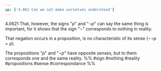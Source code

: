 ```yaml
---
up: ['4.062 Can we not make ourselves understood']
---
```

4.0621 That, however, the signs "$p$" and "$¬ p$" can say the same thing is important, for it shows that the sign "$¬$" corresponds to nothing in reality.

That negation occurs in a proposition, is no characteristic of its sense ($¬¬ p = p$).

The propositions "$p$" and "$¬ p$" have opposite senses, but to them corresponds one and the same reality.
%%
 #sign #nothing #reality #propositions #sense #correspondance %%
